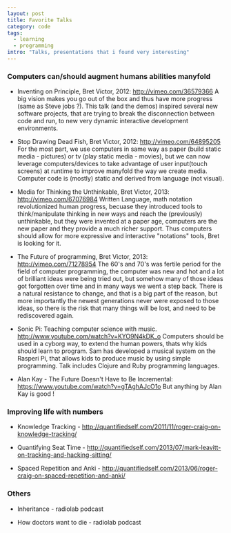 ```yaml
---
layout: post
title: Favorite Talks
category: code
tags:
  - learning
  - programming
intro: "Talks, presentations that i found very interesting"
---
```


### Computers can/should augment humans abilities manyfold

- Inventing on Principle, Bret Victor, 2012: http://vimeo.com/36579366
A big vision makes you go out of the box and thus have more progress (same as Steve jobs ?).
This talk (and the demos) inspired several new software projects, that are trying to break the disconnection between code and run, to new very dynamic interactive development environments.

- Stop Drawing Dead Fish, Bret Victor, 2012: http://vimeo.com/64895205
For the most part, we use computers in same way as paper (build static media - pictures) or tv (play static media - movies), but we can now leverage computers/devices to take advantage of user input(touch screens) at runtime to improve manyfold the way we create media. Computer code is (mostly) static and derived from language (not visual).

- Media for Thinking the Unthinkable, Bret Victor, 2013: http://vimeo.com/67076984
Written Language, math notation revolutionized human progress, becuase they introduced tools to think/manipulate thinking in new ways and reach the (previously) unthinkable, but they were invented at a paper age, computers are the new paper and they provide a much richer support. Thus computers should allow for more expressive and interactive "notations" tools, Bret is looking for it.

- The Future of programming, Bret Victor, 2013: http://vimeo.com/71278954
The 60's and 70's was fertile period for the field of computer programming, the computer was new and hot and a lot of brilliant ideas were being tried out, but somehow many of those ideas got forgotten over time and in many ways we went a step back. There is a natural resistance to change, and that is a big part of the reason, but more importantly the newest generations never were exposed to those ideas, so there is the risk that many things will be lost, and need to be rediscovered again.

- Sonic Pi: Teaching computer science with music. http://www.youtube.com/watch?v=KYO9N4kDK_o Computers should be used in a cyborg way, to extend the human powers, thats why kids should learn to program. Sam has developed a musical system on the Rasperi Pi, that allows kids to produce music by using simple programming. Talk includes Clojure and Ruby programming languages.

- Alan Kay - The Future Doesn't Have to Be Incremental: https://www.youtube.com/watch?v=gTAghAJcO1o But anything by Alan Kay is good !

### Improving life with numbers

- Knowledge Tracking - http://quantifiedself.com/2011/11/roger-craig-on-knowledge-tracking/

- Quantifying Seat Time - http://quantifiedself.com/2013/07/mark-leavitt-on-tracking-and-hacking-sitting/

- Spaced Repetition and Anki - http://quantifiedself.com/2013/06/roger-craig-on-spaced-repetition-and-anki/

### Others

- Inheritance - radiolab podcast

- How doctors want to die - radiolab podcast
